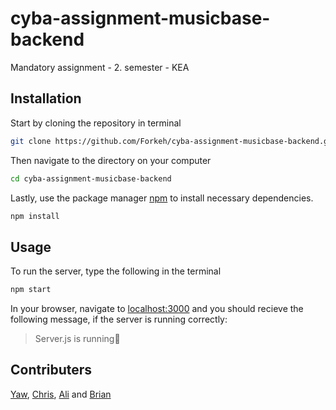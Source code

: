 # cyba-assignment-musicbase-backend

Mandatory assignment - 2. semester - KEA

## Installation

Start by cloning the repository in terminal

```bash
git clone https://github.com/Forkeh/cyba-assignment-musicbase-backend.git
```

Then navigate to the directory on your computer

```bash
cd cyba-assignment-musicbase-backend
```

Lastly, use the package manager [npm](https://nodejs.org/en) to install necessary dependencies.

```bash
npm install
```

## Usage

To run the server, type the following in the terminal

```bash
npm start
```

In your browser, navigate to [localhost:3000](127.0.0.1:3000) and you should recieve the following message, if the server is running correctly:

> Server.js is running🎉


## Contributers

[Yaw](https://github.com/YawHB), [Chris](https://github.com/AeselCSS), [Ali](https://github.com/AliHMohammad) and [Brian](https://github.com/Forkeh)